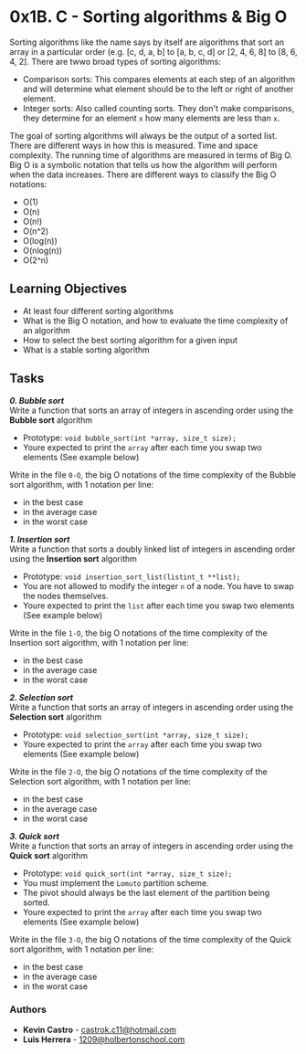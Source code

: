 # 0x1B. C - Sorting algorithms & Big O

Sorting algorithms like the name says by itself are algorithms that sort an array in a particular order (e.g. [c, d, a, b] to [a, b, c, d] or [2, 4, 6, 8] to [8, 6, 4, 2]. There are twwo broad types of sorting algorithms:
- Comparison sorts: This compares elements at each step of an algorithm and will determine what element should be to the left or right of another element.
- Integer sorts: Also called counting sorts. They don't make comparisons, they determine for an element `x` how many elements are less than `x`.

The goal of sorting algorithms will always be the output of a sorted list. There are different ways in how this is measured. Time and space complexity. The running time of algorithms are measured in terms of Big O. Big O is a symbolic notation that tells us how the algorithm will perform when the data increases. There are different ways to classify the Big O notations:
- O(1)
- O(n)
- O(n!)
- O(n^2)
- O(log(n))
- O(nlog(n))
- O(2^n)

## Learning Objectives


- At least four different sorting algorithms
- What is the Big O notation, and how to evaluate the time complexity of an algorithm
- How to select the best sorting algorithm for a given input
- What is a stable sorting algorithm

## Tasks

_**0. Bubble sort**_  
Write a function that sorts an array of integers in ascending order using the **Bubble sort** algorithm

- Prototype: `void bubble_sort(int *array, size_t size);`
- Youre expected to print the `array` after each time you swap two elements (See example below)

Write in the file `0-O`, the big O notations of the time complexity of the Bubble sort algorithm, with 1 notation per line:

- in the best case
- in the average case
- in the worst case

_**1. Insertion sort**_  
Write a function that sorts a doubly linked list of integers in ascending order using the **Insertion sort** algorithm

- Prototype: `void insertion_sort_list(listint_t **list);`
- You are not allowed to modify the integer `n` of a node. You have to swap the nodes themselves.
- Youre expected to print the `list` after each time you swap two elements (See example below)

Write in the file `1-O`, the big O notations of the time complexity of the Insertion sort algorithm, with 1 notation per line:

- in the best case
- in the average case
- in the worst case

_**2. Selection sort**_  
Write a function that sorts an array of integers in ascending order using the **Selection sort** algorithm

- Prototype: `void selection_sort(int *array, size_t size);`
- Youre expected to print the `array` after each time you swap two elements (See example below)

Write in the file `2-O`, the big O notations of the time complexity of the Selection sort algorithm, with 1 notation per line:

- in the best case
- in the average case
- in the worst case

_**3. Quick sort**_  
Write a function that sorts an array of integers in ascending order using the **Quick sort** algorithm

- Prototype: `void quick_sort(int *array, size_t size);`
- You must implement the `Lomuto` partition scheme.
- The pivot should always be the last element of the partition being sorted.
- Youre expected to print the `array` after each time you swap two elements (See example below)

Write in the file `3-O`, the big O notations of the time complexity of the Quick sort algorithm, with 1 notation per line:

- in the best case
- in the average case
- in the worst case

### Authors

- **Kevin Castro** - castrok.c11@hotmail.com
- **Luis Herrera** - 1209@holbertonschool.com